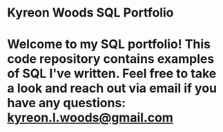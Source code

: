 # Kyreon Woods SQL Portfolio

# Welcome to my SQL portfolio! This code repository contains examples of SQL I've written. Feel free to take a look and reach out via email if you have any questions: kyreon.l.woods@gmail.com
